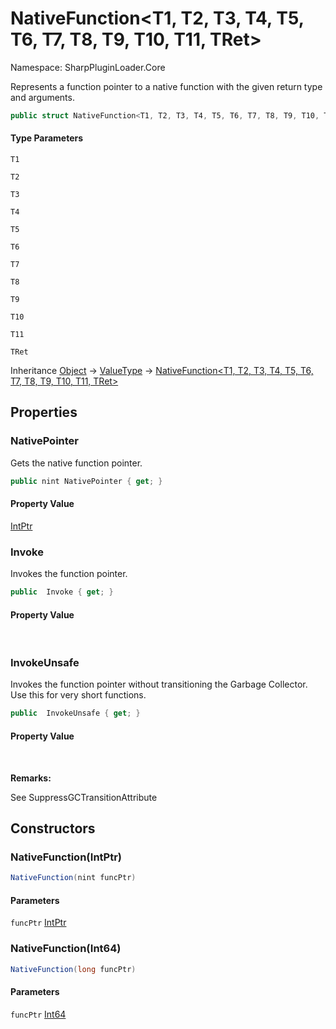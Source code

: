 # NativeFunction&lt;T1, T2, T3, T4, T5, T6, T7, T8, T9, T10, T11, TRet&gt;

Namespace: SharpPluginLoader.Core

Represents a function pointer to a native function with the given return type and arguments.

```csharp
public struct NativeFunction<T1, T2, T3, T4, T5, T6, T7, T8, T9, T10, T11, TRet>
```

#### Type Parameters

`T1`<br>

`T2`<br>

`T3`<br>

`T4`<br>

`T5`<br>

`T6`<br>

`T7`<br>

`T8`<br>

`T9`<br>

`T10`<br>

`T11`<br>

`TRet`<br>

Inheritance [Object](https://docs.microsoft.com/en-us/dotnet/api/System.Object) → [ValueType](https://docs.microsoft.com/en-us/dotnet/api/System.ValueType) → [NativeFunction&lt;T1, T2, T3, T4, T5, T6, T7, T8, T9, T10, T11, TRet&gt;](./SharpPluginLoader.Core.NativeFunction-12.md)

## Properties

### **NativePointer**

Gets the native function pointer.

```csharp
public nint NativePointer { get; }
```

#### Property Value

[IntPtr](https://docs.microsoft.com/en-us/dotnet/api/System.IntPtr)<br>

### **Invoke**

Invokes the function pointer.

```csharp
public  Invoke { get; }
```

#### Property Value

<br>

### **InvokeUnsafe**

Invokes the function pointer without transitioning the Garbage Collector. Use this for very short functions.

```csharp
public  InvokeUnsafe { get; }
```

#### Property Value

<br>

**Remarks:**

See SuppressGCTransitionAttribute

## Constructors

### **NativeFunction(IntPtr)**

```csharp
NativeFunction(nint funcPtr)
```

#### Parameters

`funcPtr` [IntPtr](https://docs.microsoft.com/en-us/dotnet/api/System.IntPtr)<br>

### **NativeFunction(Int64)**

```csharp
NativeFunction(long funcPtr)
```

#### Parameters

`funcPtr` [Int64](https://docs.microsoft.com/en-us/dotnet/api/System.Int64)<br>
